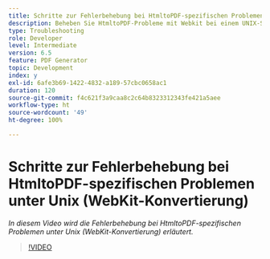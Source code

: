 ```yaml
---
title: Schritte zur Fehlerbehebung bei HtmltoPDF-spezifischen Problemen unter Unix (WebKit-Konvertierung)
description: Beheben Sie HtmltoPDF-Probleme mit Webkit bei einem UNIX-Setup.
type: Troubleshooting
role: Developer
level: Intermediate
version: 6.5
feature: PDF Generator
topic: Development
index: y
exl-id: 6afe3b69-1422-4832-a189-57cbc0658ac1
duration: 120
source-git-commit: f4c621f3a9caa8c2c64b8323312343fe421a5aee
workflow-type: ht
source-wordcount: '49'
ht-degree: 100%

---
```


# Schritte zur Fehlerbehebung bei HtmltoPDF-spezifischen Problemen unter Unix (WebKit-Konvertierung)

*In diesem Video wird die Fehlerbehebung bei HtmltoPDF-spezifischen Problemen unter Unix (WebKit-Konvertierung) erläutert.*

>[!VIDEO](https://video.tv.adobe.com/v/335548?quality=12&learn=on)

